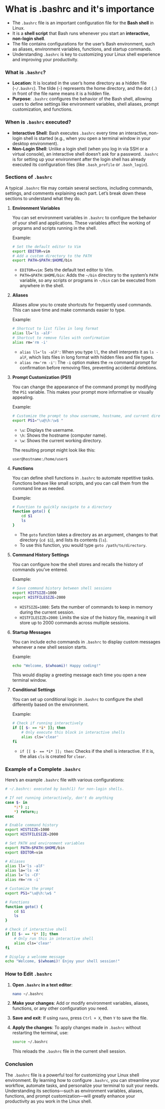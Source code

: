# What is .bashrc and it's importance

- The `.bashrc` file is an important configuration file for the **Bash shell** in Linux.
- It is a **shell script** that Bash runs whenever you start an **interactive, non-login shell**.
- The file contains configurations for the user’s Bash environment, such as aliases, environment variables, functions, and startup commands. 
- Understanding `.bashrc` is key to customizing your Linux shell experience and improving your productivity.

### What is `.bashrc`?

- **Location**: It is located in the user’s home directory as a hidden file (`~/.bashrc`). The tilde (`~`) represents the home directory, and the dot (`.`) in front of the file name means it is a hidden file.
- **Purpose**: `.bashrc` configures the behavior of the Bash shell, allowing users to define settings like environment variables, shell aliases, prompt customization, and functions.

### When is `.bashrc` executed?

- **Interactive Shell**: Bash executes `.bashrc` every time an interactive, non-login shell is started (e.g., when you open a terminal window in your desktop environment).
- **Non-Login Shell**: Unlike a login shell (when you log in via SSH or a virtual console), an interactive shell doesn’t ask for a password. `.bashrc` is for setting up your environment after the login shell has already executed its configuration files (like `.bash_profile` or `.bash_login`).

### Sections of `.bashrc`

A typical `.bashrc` file may contain several sections, including commands, settings, and comments explaining each part. Let’s break down these sections to understand what they do.

1. **Environment Variables**

   You can set environment variables in `.bashrc` to configure the behavior of your shell and applications. These variables affect the working of programs and scripts running in the shell.

   Example:
   ```bash
   # Set the default editor to Vim
   export EDITOR=vim
   # Add a custom directory to the PATH
   export PATH=$PATH:$HOME/bin
   ```

   - `EDITOR=vim`: Sets the default text editor to Vim.
   - `PATH=$PATH:$HOME/bin`: Adds the `~/bin` directory to the system’s `PATH` variable, so any scripts or programs in `~/bin` can be executed from anywhere in the shell.

2. **Aliases**

   Aliases allow you to create shortcuts for frequently used commands. This can save time and make commands easier to type.

   Example:
   ```bash
   # Shortcut to list files in long format
   alias ll='ls -alF'
   # Shortcut to remove files with confirmation
   alias rm='rm -i'
   ```

   - `alias ll='ls -alF'`: When you type `ll`, the shell interprets it as `ls -alF`, which lists files in long format with hidden files and file types.
   - `alias rm='rm -i'`: The `-i` option makes the `rm` command prompt for confirmation before removing files, preventing accidental deletions.

3. **Prompt Customization (PS1)**

   You can change the appearance of the command prompt by modifying the `PS1` variable. This makes your prompt more informative or visually appealing.

   Example:
   ```bash
   # Customize the prompt to show username, hostname, and current directory
   export PS1="\u@\h:\w$ "
   ```

   - `\u`: Displays the username.
   - `\h`: Shows the hostname (computer name).
   - `\w`: Shows the current working directory.

   The resulting prompt might look like this:
   ```
   user@hostname:/home/user$
   ```

4. **Functions**

   You can define shell functions in `.bashrc` to automate repetitive tasks. Functions behave like small scripts, and you can call them from the command line as needed.

   Example:
   ```bash
   # Function to quickly navigate to a directory
   function goto() {
       cd $1
       ls
   }
   ```

   - The `goto` function takes a directory as an argument, changes to that directory (`cd $1`), and lists its contents (`ls`).
   - To use this function, you would type `goto /path/to/directory`.

5. **Command History Settings**

   You can configure how the shell stores and recalls the history of commands you’ve entered.

   Example:
   ```bash
   # Save command history between shell sessions
   export HISTSIZE=1000
   export HISTFILESIZE=2000
   ```

   - `HISTSIZE=1000`: Sets the number of commands to keep in memory during the current session.
   - `HISTFILESIZE=2000`: Limits the size of the history file, meaning it will store up to 2000 commands across multiple sessions.

6. **Startup Messages**

   You can include echo commands in `.bashrc` to display custom messages whenever a new shell session starts.

   Example:
   ```bash
   echo "Welcome, $(whoami)! Happy coding!"
   ```

   This would display a greeting message each time you open a new terminal window.

7. **Conditional Settings**

   You can set up conditional logic in `.bashrc` to configure the shell differently based on the environment.

   Example:
   ```bash
   # Check if running interactively
   if [[ $- == *i* ]]; then
       # Only execute this block in interactive shells
       alias cls='clear'
   fi
   ```

   - `if [[ $- == *i* ]]; then`: Checks if the shell is interactive. If it is, the alias `cls` is created for `clear`.

### Example of a Complete `.bashrc`

Here’s an example `.bashrc` file with various configurations:

```bash
# ~/.bashrc: executed by bash(1) for non-login shells.

# If not running interactively, don't do anything
case $- in
    *i*) ;;
    *) return;;
esac

# Enable command history
export HISTSIZE=1000
export HISTFILESIZE=2000

# Set PATH and environment variables
export PATH=$PATH:$HOME/bin
export EDITOR=vim

# Aliases
alias ll='ls -alF'
alias la='ls -A'
alias l='ls -CF'
alias rm='rm -i'

# Customize the prompt
export PS1="\u@\h:\w$ "

# Functions
function goto() {
    cd $1
    ls
}

# Check if interactive shell
if [[ $- == *i* ]]; then
    # Only run this in interactive shell
    alias cls='clear'
fi

# Display a welcome message
echo "Welcome, $(whoami)! Enjoy your shell session!"
```

### How to Edit `.bashrc`

1. **Open `.bashrc` in a text editor**:
   ```bash
   nano ~/.bashrc
   ```

2. **Make your changes**: Add or modify environment variables, aliases, functions, or any other configuration you need.

3. **Save and exit**: If using `nano`, press `Ctrl + X`, then `Y` to save the file.

4. **Apply the changes**: To apply changes made in `.bashrc` without restarting the terminal, use:
   ```bash
   source ~/.bashrc
   ```
   This reloads the `.bashrc` file in the current shell session.

### Conclusion

The `.bashrc` file is a powerful tool for customizing your Linux shell environment. By learning how to configure `.bashrc`, you can streamline your workflow, automate tasks, and personalize your terminal to suit your needs. Understanding its sections—such as environment variables, aliases, functions, and prompt customization—will greatly enhance your productivity as you work in the Linux shell.
